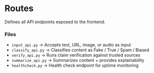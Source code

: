 # Routes

Defines all API endpoints exposed to the frontend.

### Files
- `input_api.py` → Accepts text, URL, image, or audio as input
- `classify_api.py` → Classifies content as Fake / True / Spam / Biased
- `verify_api.py` → Runs claim verification against trusted sources
- `summarize_api.py` → Summarizes content + provides explainability
- `healthcheck.py` → Health check endpoint for uptime monitoring
